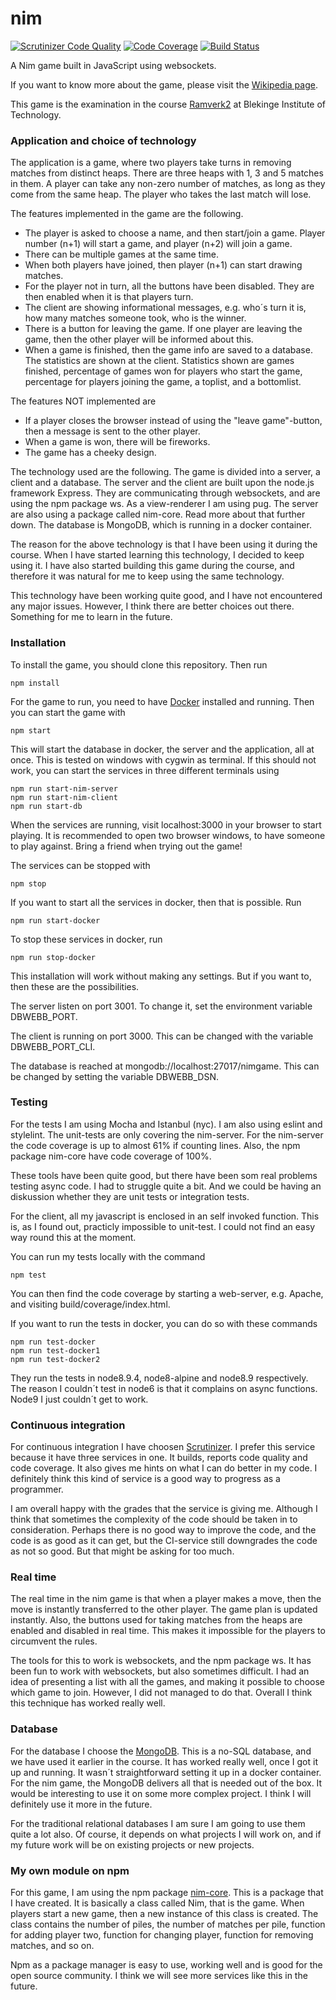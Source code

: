 # nim



[![Scrutinizer Code Quality](https://scrutinizer-ci.com/g/mafd16/nim/badges/quality-score.png?b=master)](https://scrutinizer-ci.com/g/mafd16/nim/?branch=master)
[![Code Coverage](https://scrutinizer-ci.com/g/mafd16/nim/badges/coverage.png?b=master)](https://scrutinizer-ci.com/g/mafd16/nim/?branch=master)
[![Build Status](https://scrutinizer-ci.com/g/mafd16/nim/badges/build.png?b=master)](https://scrutinizer-ci.com/g/mafd16/nim/build-status/master)


A Nim game built in JavaScript using websockets.

If you want to know more about the game, please visit the
[Wikipedia page](https://en.wikipedia.org/wiki/Nim).

This game is the examination in the course
[Ramverk2](https://dbwebb.se/kurser/ramverk2) at Blekinge Institute of Technology.


### Application and choice of technology

The application is a game, where two players take turns in removing matches
from distinct heaps. There are three heaps with 1, 3 and 5 matches in them.
A player can take any non-zero number of matches, as long as they come from
the same heap. The player who takes the last match will lose.

The features implemented in the game are the following.

- The player is asked to choose a name, and then start/join a game. Player
number (n+1) will start a game, and player (n+2) will join a game.
- There can be multiple games at the same time.
- When both players have joined, then player (n+1) can start drawing matches.
- For the player not in turn, all the buttons have been disabled. They are then
enabled when it is that players turn.
- The client are showing informational messages, e.g. who´s turn it is, how many
matches someone took, who is the winner.
- There is a button for leaving the game. If one player are leaving the game,
then the other player will be informed about this.
- When a game is finished, then the game info are saved to a database. The
statistics are shown at the client. Statistics shown are games finished, percentage
of games won for players who start the game, percentage for players joining the game,
a toplist, and a bottomlist.

The features NOT implemented are

- If a player closes the browser instead of using the "leave game"-button, then
a message is sent to the other player.
- When a game is won, there will be fireworks.
- The game has a cheeky design.

The technology used are the following. The game is divided into a server, a client
and a database. The server and the client are built upon the node.js framework
Express. They are communicating through websockets, and are using the npm package
ws. As a view-renderer I am using pug. The server are also using a package called
nim-core. Read more about that further down. The database is MongoDB, which is
running in a docker container.

The reason for the above technology is that I have been using it during the course.
When I have started learning this technology, I decided to keep using it. I have
also started building this game during the course, and therefore it was natural
for me to keep using the same technology.

This technology have been working quite good, and I have not encountered any
major issues. However, I think there are better choices out there. Something for
me to learn in the future.


### Installation

To install the game, you should clone this repository. Then run

    npm install

For the game to run, you need to have [Docker](https://www.docker.com/)
installed and running. Then you can start the game with
```
npm start
```
This will start the database in docker, the server and the application, all at
once. This is tested on windows with cygwin as terminal. If this should not
work, you can start the services in three different terminals using
```
npm run start-nim-server
npm run start-nim-client
npm run start-db
```
When the services are running, visit localhost:3000 in your browser to start
playing. It is recommended to open two browser windows, to have someone to play against. Bring a friend when trying out the game!

The services can be stopped with
```
npm stop
```

If you want to start all the services in docker, then that is possible. Run
```
npm run start-docker
```
To stop these services in docker, run
```
npm run stop-docker
```

This installation will work without making any settings. But if you want to,
then these are the possibilities.

The server listen on port 3001. To change it, set the environment variable
DBWEBB_PORT.

The client is running on port 3000. This can be changed with the variable
DBWEBB_PORT_CLI.

The database is reached at mongodb://localhost:27017/nimgame. This can be
changed by setting the variable DBWEBB_DSN.


### Testing

For the tests I am using Mocha and Istanbul (nyc). I am also using eslint and
stylelint. The unit-tests are only covering the nim-server. For the nim-server
the code coverage is up to almost 61% if counting lines. Also, the npm package nim-core have code coverage of 100%.

These tools have been quite good, but there have been som real problems testing
async code. I had to struggle quite a bit. And we could be having an diskussion
whether they are unit tests or integration tests.

For the client, all my javascript is enclosed in an self invoked function.
This is, as I found out, practicly impossible to unit-test. I could not find an
easy way round this at the moment.

You can run my tests locally with the command
```
npm test
```
You can then find the code coverage by starting a web-server, e.g. Apache, and
visiting build/coverage/index.html.

If you want to run the tests in docker, you can do so with these commands
```
npm run test-docker
npm run test-docker1
npm run test-docker2
```
They run the tests in node8.9.4, node8-alpine and node8.9 respectively. The reason I couldn´t test in node6 is that it complains on async functions. Node9 I just couldn´t
get to work.


### Continuous integration

For continuous integration I have choosen [Scrutinizer](https://scrutinizer-ci.com/g/mafd16/nim/?branch=master). I prefer
this service because it have three services in one. It builds, reports code
quality and code coverage. It also gives me hints on what I can do better in my
code. I definitely think this kind of service is a good way to progress as a
programmer.

I am overall happy with the grades that the service is giving me. Although I
think that sometimes the complexity of the code should be taken in to
consideration. Perhaps there is no good way to improve the code, and the code
is as good as it can get, but the CI-service still downgrades the code as not
so good. But that might be asking for too much.  


### Real time

The real time in the nim game is that when a player makes a move, then the move
is instantly transferred to the other player. The game plan is updated
instantly. Also, the buttons used for taking matches from the heaps are enabled
and disabled in real time. This makes it impossible for the players to circumvent
the rules.

The tools for this to work is websockets, and the npm package ws. It has been
fun to work with websockets, but also sometimes difficult. I had an idea of
presenting a list with all the games, and making it possible to choose which
game to join. However, I did not managed to do that. Overall I think this
technique has worked really well.


### Database

For the database I choose the [MongoDB](https://www.mongodb.com/). This is a
no-SQL database, and we have used it earlier in the course. It has worked really
well, once I got it up and running. It wasn´t straightforward setting it up
in a docker container. For the nim game, the MongoDB delivers all that is needed
out of the box. It would be interesting to use it on some more complex project.
I think I will definitely use it more in the future.

For the traditional relational databases I am sure I am going to use them quite
a lot also. Of course, it depends on what projects I will work on, and if my
future work will be on existing projects or new projects.


### My own module on npm

For this game, I am using the npm package [nim-core](https://www.npmjs.com/package/nim-core). This is a package that I have created. It is basically a class called Nim, that is the game. When players
start a new game, then a new instance of this class is created. The class
contains the number of piles, the number of matches per pile, function for adding
player two, function for changing player, function for removing matches, and so on.

Npm as a package manager is easy to use, working well and is good for the open
source community. I think we will see more services like this in the future.
